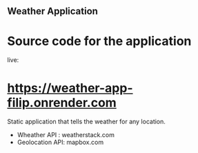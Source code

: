 ## Weather Application
# Source code for the application
live: 
# https://weather-app-filip.onrender.com

Static application that tells the weather for any location.

- Wheather API : weatherstack.com
- Geolocation API: mapbox.com
